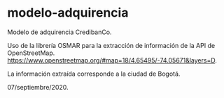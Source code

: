 # modelo-adquirencia


Modelo de adquirencia CredibanCo.


Uso de la librería OSMAR para la extracción de información de la API de OpenStreetMap. https://www.openstreetmap.org/#map=18/4.65495/-74.05671&layers=D.


La información extraída corresponde a la ciudad de Bogotá.


07/septiembre/2020.
